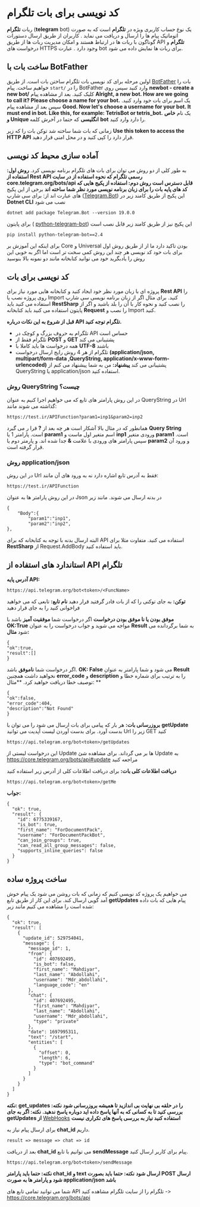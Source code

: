 # کد نویسی برای بات تلگرام
ربات **تلگرام** (**telegram** bot) یک نوع حساب کاربری ویژه در **تلگرام** است که به صورت اتوماتیک پیام ها را ارسال و دریافت می نماید . کاربران از طریق ارسال دستورات گوناگون با ربات ها در ارتباط هستند و امکان مدیریت ربات ها از طریق API **تلگرام** و درخواست های HTTPS وجود دارد . عبارت bot برای ربات ها نمایش داده می شود.

## ساخت بات با BotFather
اولین مرحله برای کد نویسی بات تلگرام ساختن بات است. از طریق [BotFather](https://telegram.me/BotFather) بات را خواهیم ساخت. پیام `start/` را در BotFather وارد کنید سپس روی **newbot - create a new bot/** کلیک کنید. بعد از مشاهده پیام **Alright, a new bot. How are we going to call it? Please choose a name for your bot.** یک اسم برای بات خود وارد کنید. 
سپس بعد از مشاهده پیام **Good. Now let's choose a username for your bot. It must end in bot. Like this, for example: TetrisBot or tetris_bot.** یک نام **خاص و Unique انگلیسی** که حتما در آخرش کلمه **bot** را دارد وارد کنید.

زمانی که بات شما ساخته شد توکن بات را که زیر **Use this token to access the HTTP API** قرار دارد را کپی کنید و در محل امنی قرار دهید.

## آماده سازی محیط کد نویسی
به طور کلی از دو روش می توان برای بات های تلگرام برنامه نویسی کرد. 
**روش اول: استفاده از Rest API رسمی تلگرام که نحوه استفاده از در سایت core.telegram.org/bots/api قابل دسترس است**
**روش دوم: استفاده از پکیج هایی که کد های پایه بات را برای زبان برنامه نویسی مورد نظر شما ساخته اند**
برخی از این پکیج های عبارت اند از:
برای سی شارپ ([Telegram.Bot](https://www.nuget.org/packages/Telegram.Bot)) 
	این پکیج از طریق کامند زیر در **Dotnet CLI** نصب می شود

	dotnet add package Telegram.Bot --version 19.0.0

برای پایتون ( [python-telegram-bot](https://pypi.org/project/python-telegram-bot/2.4/))
این پکیج نیز از طریق کامند زیر قابل نصب است

    pip install python-telegram-bot==2.4

برای اینکه این آموزش بر Core و Universal بودن تاکید دارد ما از از طریق روش اول برای بات خود کد نویسی هر چند این روش کمی سخت تر است اما اگر به خوبی این روش را یادبگرید خود می توانید کتابخانه مانند دو نمونه بالا بنوسید

## کد نویسی برای بات
پروژه ای با زبان مورد نظر خود ایجاد کنید و کتابخانه هایی مورد نیاز برای **Rest API** را روی پروژه نصب یا Import کنید. 
برای مثال اگر از زبان برنامه نویسی سی شارپ استفاده می کنید باید **RestSharp** را نصب کنید و نحوه کار با آن را بلد باشید و اگر از پایتون استفاده می کنید باید کتابخانه **Request** را نصب و Import کنید.

**قبل از شروع به این نکات درباره API تلگرام توجه کنید.**

+ تلگرام به حروف بزرگ و کوچک در API حساس است
+ تلگرام فقط از **POST** و **GET** پشتیبانی می کند
+ همه درخواست ها باید کاملا با **UTF-8** باشند
+ تلگرام از هر 4 روش رایج ارسال درخواست **(application/json, multipart/form-data ,QueryString, application/x-www-form-urlencoded)** پشتیبانی می کند
**پیشنهاد:** من به شما پیشنهاد می کنم از QueryString یا application/json استفاده کنید.

### روش QueryString چیست؟
در این روش پارامتر های تابع که می خواهیم اجرا کنیم به عنوان QueryString در Url گذاشته می شوند مانند:

	https://test.ir/APIFunction?param1=inp1&param2=inp2

همانطور که در مثال بالا آشکار است هر چه بعد از **?** قرا ر می گیرد **Query String** است. 
پارامتر 1 یا **param1** اسم متغیر اول ماست و **inp1** ورودی متغیر **param1** است.
سپس پارامتر های ورودی با علامت **&** جدا شده اند. و پارمتر دوم یا **param2** و ورود آن قرار گرفته است.

### روش application/json
در این روش Url فقط به آدرس تابع اشاره دارد نه به ورود های آن مانند:

    https://test.ir/APIFunction

   در این روش پارامتر ها به عنوان Json در بدنه ارسال می شوند. مانند زیر 

    {
        "Body":{
            "param1":"inp1",
            "param2":"inp2",
    },

البته ارسال بدنه با توجه به کتابخانه که برای API استفاده می کنید. متفاوت مثلا برای **RestSharp** از Request.AddBody باید استفاده کنید.

## استاندارد های استفاده از API تلگرام
**آدرس پایه API:** 

    https://api.telegram.org/bot<token>/<FuncName>

**توکن:** به جای **<token>** توکنی را که از بات فادر گرفتید قرار دهید
**نام تابع:** تابعی که می خواهید فراخوانی کنید را به جای **<Funcname>** قرار دهید

**موفق بودن یا نا موفق بودن درخواست**
اگر درخواست شما **موفقیت آمیز** باشد با **OK:True**  مواجه می شوید و جواب درخواست را به عنوان **Result** به شما برگردانده می شود
**مثال:**

	{
	"ok":true,
	"result":[]
	}

اگر درخواست شما **ناموفق** باشد. **OK: False** می شود و شما پارامتر به عنوان **Result** نخواهید داشت همچنین **error_code** و **description** را به ترتیب برای شماره خطا و توصیف خطا دریافت خواهید کرد. 
**مثال: **

	{
	"ok":false,
	"error_code":404,
	"description":"Not Found" 
	}

**بروزرسانی بات:**
هر بار که پیامی برای بات ارسال می شود را می توان با **getUpdate** بدست آورد. برای بدست آوردن لیست آپدیت می توانید Url زیر را GET کنید

	https://api.telegram.org/bot<token>/getUpdates

این درخواست لیستی از Update ها بر می گرداند. 
برای مشاهده شئ Update به https://core.telegram.org/bots/api#update مراجعه کنید

**دریافت اطلاعات کلی بات:**
برای دریافت اطلاعات کلی از آدرس زیر استفاده کنید

    https://api.telegram.org/bot<token>/getMe

**جواب:**

    {
      "ok": true,
      "result": {
        "id": 6775339167,
        "is_bot": true,
        "first_name": "ForDocumentPack",
        "username": "ForDocumentPackBot",
        "can_join_groups": true,
        "can_read_all_group_messages": false,
        "supports_inline_queries": false
      }
    }

## ساخت پروژه ساده
می خواهیم یک پروژه کد نویسی کنیم که زمانی که بات روشن می شود یک پیام خوش آمد گویی ارسال کند.
برای این کار از طریق تابع **getUpdates** پیام هایی که بات داده شده است را مشاهده می کنیم مانند زیر:

	{
      "ok": true,
      "result": [
        {
          "update_id": 529754041,
          "message": {
            "message_id": 1,
            "from": {
              "id": 407692495,
              "is_bot": false,
              "first_name": "Mahdiyar",
              "last_name": "Abdollahi",
              "username": "Mdr_abdollahi",
              "language_code": "en"
            },
            "chat": {
              "id": 407692495,
              "first_name": "Mahdiyar",
              "last_name": "Abdollahi",
              "username": "Mdr_abdollahi",
              "type": "private"
            },
            "date": 1697995311,
            "text": "/start",
            "entities": [
              {
                "offset": 0,
                "length": 6,
                "type": "bot_command"
              }
            ]
          }
        }
      ]
    }

**نکته: get_updates را در حلقه بی نهایت بی اندازید تا همیشه بروزرسانی شود**
**نکته: بررسی کنید تا به کسانی که به آنها پاسخ داده اید دوباره پاسخ ندهید.**
**نکته: اگر به جای getUpdates از** [WebHooks](https://core.telegram.org/bots/api#getting-updates) **استفاده کنید نیاز به بررسی پاسخ های تکراری نیست**

برای ارسال پیام نیاز به **chat_id** داریم.

	result => message => chat => id

بعد از دریافت **chat_id** می توانیم با تابع **sendMessage** پیام برای کاربر ارسال کنید. 

	https://api.telegram.org/bot<token>/sendMessage

**نکته: حتما باید پارامتر chat_id و text ارسال شود**
**نکته: حتما باید بصورت POST ارسال شود و پارامتر ها به صورت application/json باشد**

شما می توانید تمامی تابع های API تلگرام را از سایت تلگرام مشاهده کنید -> https://core.telegram.org/bots/api
